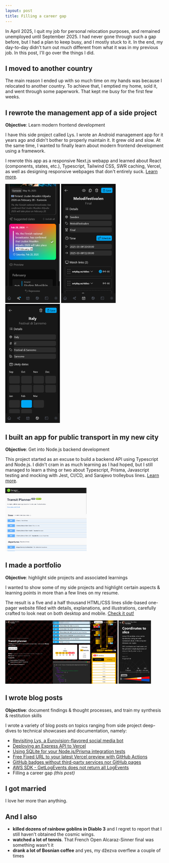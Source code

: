 ```yaml
---
layout: post
title: Filling a career gap
---
```


In April 2025, I quit my job for personal relocation purposes, and remained unemployed until September 2025. I had never
gone through such a gap before, but I had a plan to keep busy, and I mostly stuck to it. In the end, my day-to-day
didn't turn out much different from what it was in my previous job. In this post, I'll go over the things I did.

<!--more-->

## I moved to another country

The main reason I ended up with so much time on my hands was because I relocated to another country. To achieve that, I
emptied my home, sold it, and went through some paperwork. That kept me busy for the first few weeks.

## I rewrote the management app of a side project

**Objective**: Learn modern frontend development

I have this side project called Lys. I wrote an Android management app for it years ago and didn't bother to properly
maintain it. It grew old and slow. At the same time, I wanted to finally learn about modern frontend development using a
framework.

I rewrote this app as a responsive Next.js webapp and learned about React (components, states, etc.), Typescript,
Tailwind CSS, SWR caching, Vercel, as well as designing responsive webpages that don't entirely
suck. [Learn more](https://corentindautreme.github.io/portfolio#lys).

<img width="173" height="376" alt="Image" src="https://raw.githubusercontent.com/corentindautreme/corentindautreme.github.io/refs/heads/master/images/portfolio/lys_manager_suggestion_ter_dark.png" /> <img width="173" height="376" alt="Image" src="https://raw.githubusercontent.com/corentindautreme/corentindautreme.github.io/refs/heads/master/images/portfolio/lys_manager_event_dark.png" /> <img width="173" height="376" alt="Image" src="https://raw.githubusercontent.com/corentindautreme/corentindautreme.github.io/refs/heads/master/images/portfolio/lys_manager_country_dark.png" />

## I built an app for public transport in my new city

**Objective**: Get into Node.js backend development

This project started as an excuse to build a backend API using Typescript and Node.js. I didn't cram in as much learning
as I had hoped, but I still managed to learn a thing or two about Typescript, Prisma, Javascript testing and mocking
with Jest,
CI/CD, <span class="tooltip-toggle" aria-label="Very useful to visit my (incredibly lovely, by the way - I really won the lottery when I married this woman 🥹) in-laws">
and Sarajevo trolleybus lines</span>. [Learn more](https://corentindautreme.github.io/portfolio#transit-planner).

<img width="auto" height="200" alt="Image" src="https://raw.githubusercontent.com/corentindautreme/corentindautreme.github.io/refs/heads/master/images/articles/2025-9-5-Filling-A-Career-Gap/transit_planner.png" />

## I made a portfolio

**Objective**: highlight side projects and associated learnings

I wanted to show some of my side projects and highlight certain aspects & learning points in more than a few lines on my
resume.

The result is a five and a half thousand HTML/CSS lines slide-based one-pager website filled with details, explanations,
and illustrations, carefully crafted to look neat on both desktop and
mobile. [Check it out!](https://corentindautreme.github.io/portfolio)

<img width="auto" height="200" alt="Image" src="https://raw.githubusercontent.com/corentindautreme/corentindautreme.github.io/refs/heads/master/images/articles/2025-9-5-Filling-A-Career-Gap/portfolio_desktop.png" /> <img width="auto" height="200" alt="Image" src="https://raw.githubusercontent.com/corentindautreme/corentindautreme.github.io/refs/heads/master/images/articles/2025-9-5-Filling-A-Career-Gap/portfolio_mobile.png" />

## I wrote blog posts

**Objective**: document findings & thought processes, and train my synthesis & restitution skills

I wrote a variety of blog posts on topics ranging from side project deep-dives to technical showcases and documentation,
namely:

* [Revisiting Lys, a Eurovision-flavored social media bot](https://corentindautreme.github.io/Revisiting-Lys-A-Eurovision-Flavored-Social-Media-Bot/)
* [Deploying an Express API to Vercel](https://corentindautreme.github.io/Deploying-An-Express-API-To-Vercel/)
* [Using SQLite for your Node.js/Prisma integration tests](https://corentindautreme.github.io/Using-SQLite-For-Your-Node-Prisma-Integration-Tests/)
* [Free Fixed URL to your latest Vercel preview with GitHub Actions](https://corentindautreme.github.io/Free-Fixed-URL-To-Latest-Vercel-Preview-With-GitHub-Actions/)
* [GitHub badges without third-party services nor GitHub pages](https://corentindautreme.github.io/GitHub-Badges-Without-Third-Party-Services-Nor-GitHub-Pages/)
* [AWS SDK - GetLogEvents does not return all LogEvents](https://corentindautreme.github.io/AWS-SDK-GetLogEvents-Does-Not-Return-All-LogEvents/)
* Filling a career gap _(this post)_

## I got married

I love her more than anything.

## And I also

* **killed dozens of rainbow goblins in Diablo 3** and I regret to report that I still haven't obtained the cosmic
  wings.
* **watched a lot of tennis**. That French Open Alcaraz-Sinner final was something wasn't it
* **drank a lot of Bosnian coffee** and yes, my džezva overflew a couple of times